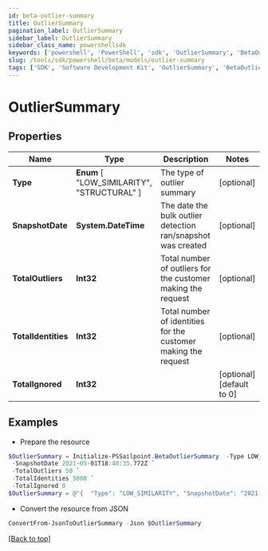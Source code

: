 ```yaml
---
id: beta-outlier-summary
title: OutlierSummary
pagination_label: OutlierSummary
sidebar_label: OutlierSummary
sidebar_class_name: powershellsdk
keywords: ['powershell', 'PowerShell', 'sdk', 'OutlierSummary', 'BetaOutlierSummary'] 
slug: /tools/sdk/powershell/beta/models/outlier-summary
tags: ['SDK', 'Software Development Kit', 'OutlierSummary', 'BetaOutlierSummary']
---
```



# OutlierSummary

## Properties

Name | Type | Description | Notes
------------ | ------------- | ------------- | -------------
**Type** |  **Enum** [  "LOW_SIMILARITY",    "STRUCTURAL" ] | The type of outlier summary | [optional] 
**SnapshotDate** | **System.DateTime** | The date the bulk outlier detection ran/snapshot was created | [optional] 
**TotalOutliers** | **Int32** | Total number of outliers for the customer making the request | [optional] 
**TotalIdentities** | **Int32** | Total number of identities for the customer making the request | [optional] 
**TotalIgnored** | **Int32** |  | [optional] [default to 0]

## Examples

- Prepare the resource
```powershell
$OutlierSummary = Initialize-PSSailpoint.BetaOutlierSummary  -Type LOW_SIMILARITY `
 -SnapshotDate 2021-05-01T18:40:35.772Z `
 -TotalOutliers 50 `
 -TotalIdentities 5000 `
 -TotalIgnored 0
$OutlierSummary = @"{  "Type": "LOW_SIMILARITY", "SnapshotDate": "2021-05-01T18:40:35.772Z", "TotalOutliers": "50", "TotalIdentities": "5000", "TotalIgnored": "0" }"@
```

- Convert the resource from JSON
```powershell
ConvertFrom-JsonToOutlierSummary -Json $OutlierSummary
```


[[Back to top]](#) 

